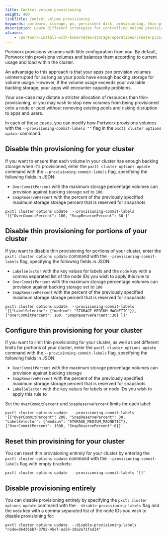 ```yaml
---
title: Control volume provisioning
weight: 400
linkTitle: Control volume provisioning
keywords: portworx, storage, pv, persistent disk, provisioning, thin-provisioning, thick-provisioning, over-provisioning
description: Learn different strategies for controlling volume provisioning
aliases:
    - /portworx-install-with-kubernetes/storage-operations/create-pvcs/control-volume-provisioning/
---
```

Portworx provisions volumes with little configuration from you. By default, Portworx thin provisions volumes and balances them according to current usage and load within the cluster.

An advantage to this approach is that your apps can provision volumes uninterrupted for as long as your pools have enough backing storage for volume usage. However, if the volume usage exceeds your available backing storage, your apps will encounter capacity problems.

Your use-case may dictate a stricter allocation of resources than thin-provisioning, or you may wish to stop new volumes from being provisioned onto a node or pool without removing existing pools and risking disruption to apps and users.

In each of these cases, you can modify how Portworx provisions volumes with the `--provisioning-commit-labels ""` flag in the `pxctl cluster options update` command.

## Disable thin provisioning for your cluster

If you want to ensure that each volume in your cluster has enough backing storage when it's provisioned, enter the `pxctl cluster options update` command with the `--provisioning-commit-labels` flag, specifying the following fields in JSON:

* `OverCommitPercent` with the maximum storage percentage volumes can provision against backing storage set to `100`
* `SnapReservePercent` with the percent of the previously specified maximum storage storage percent that is reserved for snapshots

```text
pxctl cluster options update  --provisioning-commit-labels '[{"OverCommitPercent": 100, "SnapReservePercent": 30 ]'
```

## Disable thin provisioning for portions of your cluster

If you want to disable thin provisioning for portions of your cluster, enter the `pxctl cluster options update` command with the `--provisioning-commit-labels` flag, specifying the following fields in JSON:

* `LabelSelector` with the key values for labels and the `node` key with a comma separated list of the node IDs you wish to apply this rule to
* `OverCommitPercent` with the maximum storage percentage volumes can provision against backing storage set to `100`
* `SnapReservePercent` with the percent of the previously specified maximum storage storage percent that is reserved for snapshots

```text
pxctl cluster options update  --provisioning-commit-labels '[{"LabelSelector": {"medium": "STORAGE_MEDIUM_MAGNETIC"}},{"OverCommitPercent": 100, "SnapReservePercent":30} }]'
```

## Configure thin provisioning for your cluster

If you want to limit thin provisioning for your cluster, as well as set different limits for portions of your cluster, enter the `pxctl cluster options update` command with the `--provisioning-commit-labels` flag, specifying the following fields in JSON:

* `OverCommitPercent` with the maximum storage percentage volumes can provision against backing storage
* `SnapReservePercent` with the percent of the previously specified maximum storage storage percent that is reserved for snapshots
* `LabelSelector` with the key values for labels or node IDs you wish to apply this rule to

Set the `OverCommitPercent` and `SnapReservePercent` limits for each label:

```text
pxctl cluster options update  --provisioning-commit-labels '[{"OverCommitPercent": 200, "SnapReservePercent": 30, "LabelSelector": {"medium": "STORAGE_MEDIUM_MAGNETIC"},{"OverCommitPercent": 1500, "SnapReservePercent":0}]'
```

## Reset thin provisining for your cluster

You can reset thin provisioning entirely for your cluster by entering the `pxctl cluster options update` command with the `--provisioning-commit-labels` flag with empty brackets:

```text
pxctl cluster options update  --provisioning-commit-labels '[]'
```

## Disable provisioning entirely

You can disable provisioning entirely by specifying the `pxctl cluster options update` command with the `--disable-provisioning-labels` flag and the `node` key with a comma separated list of the node IDs you wish to disable provisioning for:

```text
pxctl cluster options update  --disable-provisioning-labels "node=064366b7-3702-45ef-aa55-19a2e71fed14"
```
